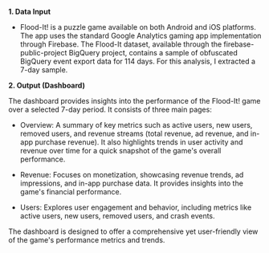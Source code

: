 **1. Data Input**
- Flood-It! is a puzzle game available on both Android and iOS platforms. The app uses the standard Google Analytics gaming app implementation through Firebase. The Flood-It dataset, available through the firebase-public-project BigQuery project, contains a sample of obfuscated BigQuery event export data for 114 days. For this analysis, I extracted a 7-day sample.
  
**2. Output (Dashboard)**

The dashboard provides insights into the performance of the Flood-It! game over a selected 7-day period. It consists of three main pages:

- Overview:
A summary of key metrics such as active users, new users, removed users, and revenue streams (total revenue, ad revenue, and in-app purchase revenue). It also highlights trends in user activity and revenue over time for a quick snapshot of the game's overall performance.

- Revenue:
Focuses on monetization, showcasing revenue trends, ad impressions, and in-app purchase data. It provides insights into the game's financial performance.

- Users:
Explores user engagement and behavior, including metrics like active users, new users, removed users, and crash events. 

The dashboard is designed to offer a comprehensive yet user-friendly view of the game's performance metrics and trends.




